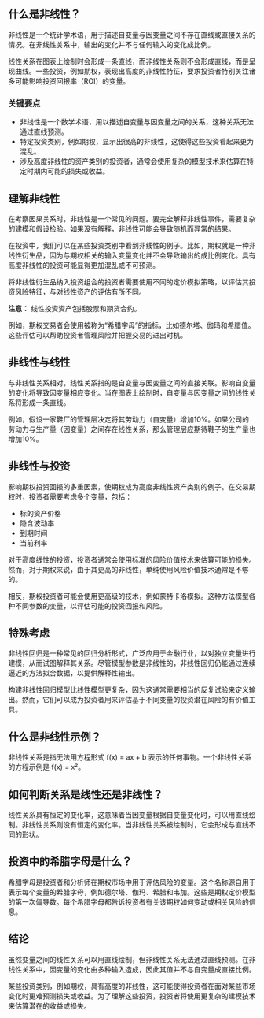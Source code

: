 ## 什么是非线性？

非线性是一个统计学术语，用于描述自变量与因变量之间不存在直线或直接关系的情况。在非线性关系中，输出的变化并不与任何输入的变化成比例。

线性关系在图表上绘制时会形成一条直线，而非线性关系则不会形成直线，而是呈现曲线。一些投资，例如期权，表现出高度的非线性特征，要求投资者特别关注诸多可能影响投资回报率（ROI）的变量。

### 关键要点

- 非线性是一个数学术语，用以描述自变量与因变量之间的关系，这种关系无法通过直线预测。
- 特定投资类别，例如期权，显示出很高的非线性，这使得这些投资看起来更为混乱。
- 涉及高度非线性的资产类别的投资者，通常会使用复杂的模型技术来估算在特定时期内可能的损失或收益。

## 理解非线性

在考察因果关系时，非线性是一个常见的问题。要完全解释非线性事件，需要复杂的建模和假设检验。如果没有解释，非线性可能会导致随机而异常的结果。

在投资中，我们可以在某些投资类别中看到非线性的例子。比如，期权就是一种非线性衍生品，因为与期权相关的输入变量变化并不会导致输出的成比例变化。具有高度非线性的投资可能显得更加混乱或不可预测。

将非线性衍生品纳入投资组合的投资者需要使用不同的定价模拟策略，以评估其投资风险特征，与对线性资产的评估有所不同。

**注意：** 线性投资资产包括股票和期货合约。

例如，期权交易者会使用被称为“希腊字母”的指标，比如德尔塔、伽玛和希腊值。这些评估可以帮助投资者管理风险并把握交易的进出时机。

## 非线性与线性

与非线性关系相对，线性关系指的是自变量与因变量之间的直接关联。影响自变量的变化将导致因变量相应变化。当在图表上绘制时，自变量与因变量之间的线性关系将形成一条直线。

例如，假设一家鞋厂的管理层决定将其劳动力（自变量）增加10%。如果公司的劳动力与生产量（因变量）之间存在线性关系，那么管理层应期待鞋子的生产量也增加10%。

## 非线性与投资

影响期权投资回报的多重因素，使期权成为高度非线性资产类别的例子。在交易期权时，投资者需要考虑多个变量，包括：

- 标的资产价格
- 隐含波动率
- 到期时间
- 当前利率

对于高度线性的投资，投资者通常会使用标准的风险价值技术来估算可能的损失。然而，对于期权来说，由于其更高的非线性，单纯使用风险价值技术通常是不够的。

相反，期权投资者可能会使用更高级的技术，例如蒙特卡洛模拟。这种方法模型各种不同参数的变量，以评估可能的投资回报和风险。

## 特殊考虑

非线性回归是一种常见的回归分析形式，广泛应用于金融行业，以对独立变量进行建模，从而试图解释其关系。尽管模型参数是非线性的，非线性回归仍能通过连续逼近的方法拟合数据，以提供解释性输出。

构建非线性回归模型比线性模型更复杂，因为这通常需要相当的反复试验来定义输出。然而，它们可以成为投资者用来评估基于不同变量的投资潜在风险的有价值工具。

## 什么是非线性示例？

非线性关系是指无法用方程形式 f(x) = ax + b 表示的任何事物。一个非线性关系的方程示例是 f(x) = x²。

## 如何判断关系是线性还是非线性？

线性关系具有恒定的变化率，这意味着当因变量根据自变量变化时，可以用直线绘制。非线性关系则没有恒定的变化率。当非线性关系被绘制时，它会形成与直线不同的形状。

## 投资中的希腊字母是什么？

希腊字母是投资者和分析师在期权市场中用于评估风险的变量。这个名称源自用于表示每个变量的希腊字母，例如德尔塔、伽玛、希腊和韦加。这些是期权定价模型的第一次偏导数。每个希腊字母都告诉投资者有关该期权如何变动或相关风险的信息。

## 结论

虽然变量之间的线性关系可以用直线绘制，但非线性关系无法通过直线预测。在非线性关系中，因变量的变化由多种输入造成，因此其值并不与自变量成直接比例。

某些投资类别，例如期权，具有高度的非线性，这可能使得投资者在面对某些市场变化时更难预测损失或收益。为了理解这些投资，投资者将使用更复杂的建模技术来估算潜在的收益或损失。
